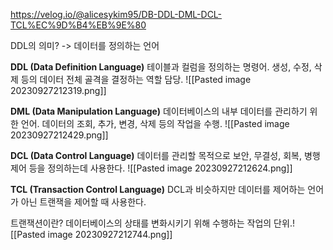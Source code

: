 https://velog.io/@alicesykim95/DB-DDL-DML-DCL-TCL%EC%9D%B4%EB%9E%80

 DDL의 의미? -> 데이터를 정의하는 언어

**DDL (Data Definition Language)** 
테이블과 컬럼을 정의하는 명령어. 
생성, 수정, 삭제 등의 데이터 전체 골격을 결정하는 역할 담당.
![[Pasted image 20230927212319.png]]


**DML (Data Manipulation Language)**
데이터베이스의 내부 데이터를 관리하기 위한 언어. 
데이터의 조회, 추가, 변경, 삭제 등의 작업을 수행.
![[Pasted image 20230927212429.png]]


**DCL (Data Control Language)**
데이터를 관리할 목적으로 보안, 무결성, 회복, 병행 제어 등을 정의하는데 사용한다.
![[Pasted image 20230927212624.png]]


**TCL (Transaction Control Language)**
DCL과 비슷하지만 데이터를 제어하는 언어가 아닌 트랜잭을 제어할 때 사용한다.

트랜잭션이란?
데이터베이스의 상태를 변화시키기 위해 수행하는 작업의 단위.![[Pasted image 20230927212744.png]]
